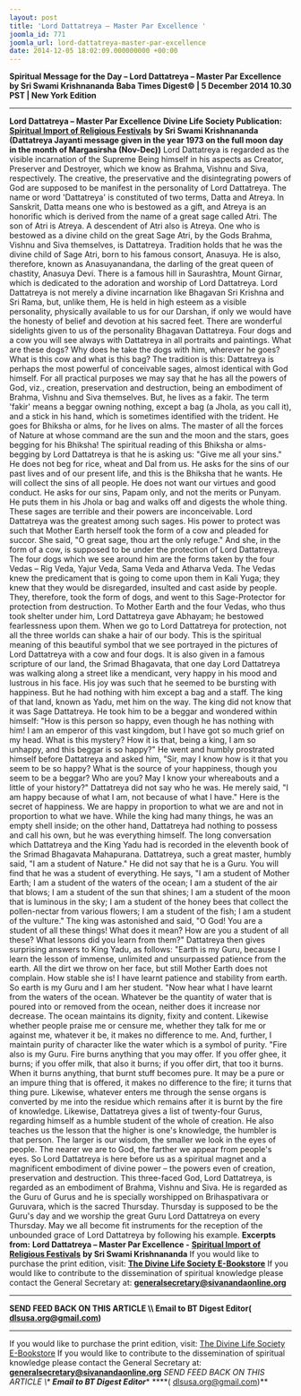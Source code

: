 ```yaml
---
layout: post
title: 'Lord Dattatreya – Master Par Excellence '
joomla_id: 771
joomla_url: lord-dattatreya-master-par-excellence
date: 2014-12-05 18:02:09.000000000 +00:00
---
```

**Spiritual Message for the Day – Lord Dattatreya – Master Par Excellence by Sri Swami Krishnananda**
**Baba Times Digest© | 5 December 2014 10.30 PST | New York Edition**
* * *  
**Lord Dattatreya – Master Par Excellence**
**Divine Life Society Publication:** [**Spiritual Import of Religious Festivals**](http://www.swami-krishnananda.org/fest/fest_19.html) **by Sri Swami Krishnananda**
**(Dattatreya Jayanti message given in the year 1973 on the full moon day in the month of Margasirsha (Nov-Dec))**
Lord Dattatreya is regarded as the visible incarnation of the Supreme Being himself in his aspects as Creator, Preserver and Destroyer, which we know as Brahma, Vishnu and Siva, respectively. The creative, the preservative and the disintegrating powers of God are supposed to be manifest in the personality of Lord Dattatreya. The name or word 'Dattatreya' is constituted of two terms, Datta and Atreya. In Sanskrit, Datta means one who is bestowed as a gift, and Atreya is an honorific which is derived from the name of a great sage called Atri. The son of Atri is Atreya. A descendent of Atri also is Atreya. One who is bestowed as a divine child on the great Sage Atri, by the Gods Brahma, Vishnu and Siva themselves, is Dattatreya. Tradition holds that he was the divine child of Sage Atri, born to his famous consort, Anasuya. He is also, therefore, known as Anasuyanandana, the darling of the great queen of chastity, Anasuya Devi. There is a famous hill in Saurashtra, Mount Girnar, which is dedicated to the adoration and worship of Lord Dattatreya.
Lord Dattatreya is not merely a divine incarnation like Bhagavan Sri Krishna and Sri Rama, but, unlike them, He is held in high esteem as a visible personality, physically available to us for our Darshan, if only we would have the honesty of belief and devotion at his sacred feet. There are wonderful sidelights given to us of the personality Bhagavan Dattatreya.
Four dogs and a cow you will see always with Dattatreya in all portraits and paintings. What are these dogs? Why does he take the dogs with him, wherever he goes? What is this cow and what is this bag? The tradition is this: Dattatreya is perhaps the most powerful of conceivable sages, almost identical with God himself. For all practical purposes we may say that he has all the powers of God, viz., creation, preservation and destruction, being an embodiment of Brahma, Vishnu and Siva themselves. But, he lives as a fakir. The term 'fakir' means a beggar owning nothing, except a bag (a Jhola, as you call it), and a stick in his hand, which is sometimes identified with the trident. He goes for Bhiksha or alms, for he lives on alms. The master of all the forces of Nature at whose command are the sun and the moon and the stars, goes begging for his Bhiksha! The spiritual reading of this Bhiksha or alms-begging by Lord Dattatreya is that he is asking us: "Give me all your sins." He does not beg for rice, wheat and Dal from us. He asks for the sins of our past lives and of our present life, and this is the Bhiksha that he wants. He will collect the sins of all people. He does not want our virtues and good conduct. He asks for our sins, Papam only, and not the merits or Punyam. He puts them in his Jhola or bag and walks off and digests the whole thing. These sages are terrible and their powers are inconceivable.
Lord Dattatreya was the greatest among such sages. His power to protect was such that Mother Earth herself took the form of a cow and pleaded for succor. She said, "O great sage, thou art the only refuge." And she, in the form of a cow, is supposed to be under the protection of Lord Dattatreya. The four dogs which we see around him are the forms taken by the four Vedas – Rig Veda, Yajur Veda, Sama Veda and Atharva Veda. The Vedas knew the predicament that is going to come upon them in Kali Yuga; they knew that they would be disregarded, insulted and cast aside by people. They, therefore, took the form of dogs, and went to this Sage-Protector for protection from destruction. To Mother Earth and the four Vedas, who thus took shelter under him, Lord Dattatreya gave Abhayam; he bestowed fearlessness upon them. When we go to Lord Dattatreya for protection, not all the three worlds can shake a hair of our body. This is the spiritual meaning of this beautiful symbol that we see portrayed in the pictures of Lord Dattatreya with a cow and four dogs.
It is also given in a famous scripture of our land, the Srimad Bhagavata, that one day Lord Dattatreya was walking along a street like a mendicant, very happy in his mood and lustrous in his face. His joy was such that he seemed to be bursting with happiness. But he had nothing with him except a bag and a staff. The king of that land, known as Yadu, met him on the way. The king did not know that it was Sage Dattatreya. He took him to be a beggar and wondered within himself: "How is this person so happy, even though he has nothing with him! I am an emperor of this vast kingdom, but I have got so much grief on my head. What is this mystery? How it is that, being a king, I am so unhappy, and this beggar is so happy?" He went and humbly prostrated himself before Dattatreya and asked him, "Sir, may I know how is it that you seem to be so happy? What is the source of your happiness, though you seem to be a beggar? Who are you? May I know your whereabouts and a little of your history?" Dattatreya did not say who he was. He merely said, "I am happy because of what I am, not because of what I have."
Here is the secret of happiness. We are happy in proportion to what we are and not in proportion to what we have. While the king had many things, he was an empty shell inside; on the other hand, Dattatreya had nothing to possess and call his own, but he was everything himself.
The long conversation which Dattatreya and the King Yadu had is recorded in the eleventh book of the Srimad Bhagavata Mahapurana. Dattatreya, such a great master, humbly said, "I am a student of Nature." He did not say that he is a Guru.
You will find that he was a student of everything. He says, "I am a student of Mother Earth; I am a student of the waters of the ocean; I am a student of the air that blows; I am a student of the sun that shines; I am a student of the moon that is luminous in the sky; I am a student of the honey bees that collect the pollen-nectar from various flowers; I am a student of the fish; I am a student of the vulture." The king was astonished and said, "O God! You are a student of all these things! What does it mean? How are you a student of all these? What lessons did you learn from them?" Dattatreya then gives surprising answers to King Yadu, as follows:
"Earth is my Guru, because I learn the lesson of immense, unlimited and unsurpassed patience from the earth. All the dirt we throw on her face, but still Mother Earth does not complain. How stable she is! I have learnt patience and stability from earth. So earth is my Guru and I am her student.
"Now hear what I have learnt from the waters of the ocean. Whatever be the quantity of water that is poured into or removed from the ocean, neither does it increase nor decrease. The ocean maintains its dignity, fixity and content. Likewise whether people praise me or censure me, whether they talk for me or against me, whatever it be, it makes no difference to me. And, further, I maintain purity of character like the water which is a symbol of purity.
"Fire also is my Guru. Fire burns anything that you may offer. If you offer ghee, it burns; if you offer milk, that also it burns; if you offer dirt, that too it burns. When it burns anything, that burnt stuff becomes pure. It may be a pure or an impure thing that is offered, it makes no difference to the fire; it turns that thing pure. Likewise, whatever enters me through the sense organs is converted by me into the residue which remains after it is burnt by the fire of knowledge.
Likewise, Dattatreya gives a list of twenty-four Gurus, regarding himself as a humble student of the whole of creation. He also teaches us the lesson that the higher is one's knowledge, the humbler is that person. The larger is our wisdom, the smaller we look in the eyes of people. The nearer we are to God, the farther we appear from people's eyes. So Lord Dattatreya is here before us as a spiritual magnet and a magnificent embodiment of divine power – the powers even of creation, preservation and destruction. This three-faced God, Lord Dattatreya, is regarded as an embodiment of Brahma, Vishnu and Siva. He is regarded as the Guru of Gurus and he is specially worshipped on Brihaspativara or Guruvara, which is the sacred Thursday. Thursday is supposed to be the Guru's day and we worship the great Guru Lord Dattatreya on every Thursday. May we all become fit instruments for the reception of the unbounded grace of Lord Dattatreya by following his example.
**Excerpts from:**  **Lord Dattatreya – Master Par Excellence -** [**Spiritual Import of Religious Festivals**](http://www.swami-krishnananda.org/fest/fest_19.html) **by Sri Swami Krishnananda**
If you would like to purchase the print edition, visit: **[The Divine Life Society E-Bookstore](http://www.dlshq.org/download/download.htm)**
If you would like to contribute to the dissemination of spiritual knowledge please contact the General Secretary at: [](mailto:%20%3Cscript%20type=%27text/javascript%27%3E%20%3C%21--%20var%20prefix%20=%20%27ma%27%20+%20%27il%27%20+%20%27to%27;%20var%20path%20=%20%27hr%27%20+%20%27ef%27%20+%20%27=%27;%20var%20addy57016%20=%20%27generalsecretary%27%20+%20%27@%27;%20addy57016%20=%20addy57016%20+%20%27sivanandaonline%27%20+%20%27.%27%20+%20%27org%27;%20document.write%28%27%3Ca%20%27%20+%20path%20+%20%27%5C%27%27%20+%20prefix%20+%20%27:%27%20+%20addy57016%20+%20%27%5C%27%3E%27%29;%20document.write%28addy57016%29;%20document.write%28%27%3C%5C/a%3E%27%29;%20//--%3E%5Cn%20%3C/script%3E%3Cscript%20type=%27text/javascript%27%3E%20%3C%21--%20document.write%28%27%3Cspan%20style=%5C%27display:%20none;%5C%27%3E%27%29;%20//--%3E%20%3C/script%3EThis%20email%20address%20is%20being%20protected%20from%20spambots.%20You%20need%20JavaScript%20enabled%20to%20view%20it.%20%3Cscript%20type=%27text/javascript%27%3E%20%3C%21--%20document.write%28%27%3C/%27%29;%20document.write%28%27span%3E%27%29;%20//--%3E%20%3C/script%3E?subject=Contribution%20to%20Dissemination%20of%20Spiritual%20Knowledge) **generalsecretary@sivanandaonline.org**
****
**SEND FEED BACK ON THIS ARTICLE \\\ Email to BT Digest Editor[](mailto:%20%3Cscript%20type=%27text/javascript%27%3E%20%3C%21--%20var%20prefix%20=%20%27ma%27%20+%20%27il%27%20+%20%27to%27;%20var%20path%20=%20%27hr%27%20+%20%27ef%27%20+%20%27=%27;%20var%20addy72654%20=%20%27dlsusa.org%27%20+%20%27@%27;%20addy72654%20=%20addy72654%20+%20%27gmail%27%20+%20%27.%27%20+%20%27com%27;%20document.write%28%27%3Ca%20%27%20+%20path%20+%20%27%5C%27%27%20+%20prefix%20+%20%27:%27%20+%20addy72654%20+%20%27%5C%27%3E%27%29;%20document.write%28addy72654%29;%20document.write%28%27%3C%5C/a%3E%27%29;%20//--%3E%5Cn%20%3C/script%3E%3Cscript%20type=%27text/javascript%27%3E%20%3C%21--%20document.write%28%27%3Cspan%20style=%5C%27display:%20none;%5C%27%3E%27%29;%20//--%3E%20%3C/script%3EThis%20email%20address%20is%20being%20protected%20from%20spambots.%20You%20need%20JavaScript%20enabled%20to%20view%20it.%20%3Cscript%20type=%27text/javascript%27%3E%20%3C%21--%20document.write%28%27%3C/%27%29;%20document.write%28%27span%3E%27%29;%20//--%3E%20%3C/script%3E?subject=DLS%20Posts)( [dlsusa.org@gmail.com](mailto:dlsusa.org@gmail.com))**
* * *
  
If you would like to purchase the print edition, visit: [The Divine Life Society E-Bookstore](http://www.dlshq.org/download/download.htm)
If you would like to contribute to the dissemination of spiritual knowledge please contact the General Secretary at: **[generalsecretary@sivanandaonline.org](mailto:generalsecretary@sivanandaonline.org)**
**SEND FEED BACK ON THIS ARTICLE \\\**  **Email to BT Digest Editor**** [](mailto:%20%3Cscript%20type=%27text/javascript%27%3E%20%3C%21--%20var%20prefix%20=%20%27ma%27%20+%20%27il%27%20+%20%27to%27;%20var%20path%20=%20%27hr%27%20+%20%27ef%27%20+%20%27=%27;%20var%20addy72654%20=%20%27dlsusa.org%27%20+%20%27@%27;%20addy72654%20=%20addy72654%20+%20%27gmail%27%20+%20%27.%27%20+%20%27com%27;%20document.write%28%27%3Ca%20%27%20+%20path%20+%20%27%5C%27%27%20+%20prefix%20+%20%27:%27%20+%20addy72654%20+%20%27%5C%27%3E%27%29;%20document.write%28addy72654%29;%20document.write%28%27%3C%5C/a%3E%27%29;%20//--%3E%5Cn%20%3C/script%3E%3Cscript%20type=%27text/javascript%27%3E%20%3C%21--%20document.write%28%27%3Cspan%20style=%5C%27display:%20none;%5C%27%3E%27%29;%20//--%3E%20%3C/script%3EThis%20email%20address%20is%20being%20protected%20from%20spambots.%20You%20need%20JavaScript%20enabled%20to%20view%20it.%20%3Cscript%20type=%27text/javascript%27%3E%20%3C%21--%20document.write%28%27%3C/%27%29;%20document.write%28%27span%3E%27%29;%20//--%3E%20%3C/script%3E?subject=DLS%20Posts)****( [dlsusa.org@gmail.com](mailto:dlsusa.org@gmail.com))**  

